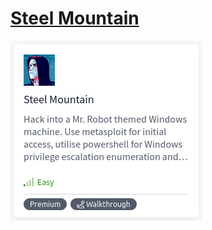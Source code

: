 # [Steel Mountain](https://tryhackme.com/room/steelmountain)

![SteelMountain](./images/SteelMountain.png)

